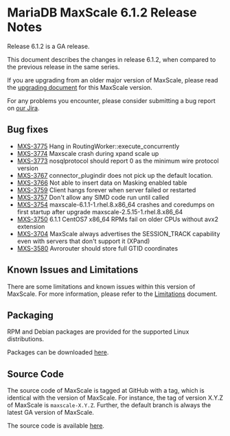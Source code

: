 # MariaDB MaxScale 6.1.2 Release Notes

Release 6.1.2 is a GA release.

This document describes the changes in release 6.1.2, when compared to the
previous release in the same series.

If you are upgrading from an older major version of MaxScale, please read the
[upgrading document](../Upgrading/Upgrading-To-MaxScale-6.1.md) for
this MaxScale version.

For any problems you encounter, please consider submitting a bug
report on [our Jira](https://jira.mariadb.org/projects/MXS).

## Bug fixes

* [MXS-3775](https://jira.mariadb.org/browse/MXS-3775) Hang in RoutingWorker::execute_concurrently
* [MXS-3774](https://jira.mariadb.org/browse/MXS-3774) Maxscale crash during xpand scale up
* [MXS-3773](https://jira.mariadb.org/browse/MXS-3773) nosqlprotocol should report 0 as the minimum wire protocol version
* [MXS-3767](https://jira.mariadb.org/browse/MXS-3767) connector_plugindir does not pick up the default location.
* [MXS-3766](https://jira.mariadb.org/browse/MXS-3766) Not able to insert data on Masking enabled table 
* [MXS-3759](https://jira.mariadb.org/browse/MXS-3759) Client hangs forever when server failed or restarted
* [MXS-3757](https://jira.mariadb.org/browse/MXS-3757) Don't allow any SIMD code run until called
* [MXS-3754](https://jira.mariadb.org/browse/MXS-3754) maxscale-6.1.1-1.rhel.8.x86_64 crashes and coredumps on first startup after upgrade maxscale-2.5.15-1.rhel.8.x86_64
* [MXS-3750](https://jira.mariadb.org/browse/MXS-3750) 6.1.1 CentOS7 x86_64 RPMs fail on older CPUs without avx2 extension
* [MXS-3704](https://jira.mariadb.org/browse/MXS-3704) MaxScale always advertises the SESSION_TRACK capability even with servers that don't support it (XPand)
* [MXS-3580](https://jira.mariadb.org/browse/MXS-3580) Avrorouter should store full GTID coordinates

## Known Issues and Limitations

There are some limitations and known issues within this version of MaxScale.
For more information, please refer to the [Limitations](../About/Limitations.md) document.

## Packaging

RPM and Debian packages are provided for the supported Linux distributions.

Packages can be downloaded [here](https://mariadb.com/downloads/#mariadb_platform-mariadb_maxscale).

## Source Code

The source code of MaxScale is tagged at GitHub with a tag, which is identical
with the version of MaxScale. For instance, the tag of version X.Y.Z of MaxScale
is `maxscale-X.Y.Z`. Further, the default branch is always the latest GA version
of MaxScale.

The source code is available [here](https://github.com/mariadb-corporation/MaxScale).
